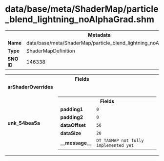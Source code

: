 <h1>data/base/meta/ShaderMap/particle_blend_lightning_noAlphaGrad.shm</h1><table><tr><th colspan="100%">Metadata</th></tr><tr><td><b>Name</b></td><td>data/base/meta/ShaderMap/particle_blend_lightning_noAlphaGrad.shm</td></tr><tr><td><b>Type</b></td><td>ShaderMapDefinition</td></tr><tr><td><b>SNO ID</b></td><td>146338</td></tr></table>

<table><tr><th colspan="100%">Fields</th></tr><tr><td><b>arShaderOverrides</b></td><td></td></tr><tr><td><b>unk_54bea5a</b></td><td><table><tr><th colspan="100%">Fields</th></tr><tr><td><b>padding1</b></td><td><code>0</code></td></tr><tr><td><b>padding2</b></td><td><code>0</code></td></tr><tr><td><b>dataOffset</b></td><td><code>56</code></td></tr><tr><td><b>dataSize</b></td><td><code>20</code></td></tr><tr><td><b>__message__</b></td><td><code>DT_TAGMAP not fully implemented yet</code></td></tr></table>

</td></tr></table>

